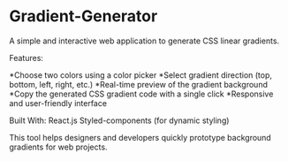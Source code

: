 # Gradient-Generator
A simple and interactive web application to generate CSS linear gradients.

Features:

*Choose two colors using a color picker
*Select gradient direction (top, bottom, left, right, etc.)
*Real-time preview of the gradient background
*Copy the generated CSS gradient code with a single click
*Responsive and user-friendly interface

Built With:
React.js
Styled-components (for dynamic styling)

This tool helps designers and developers quickly prototype background gradients for web projects.
